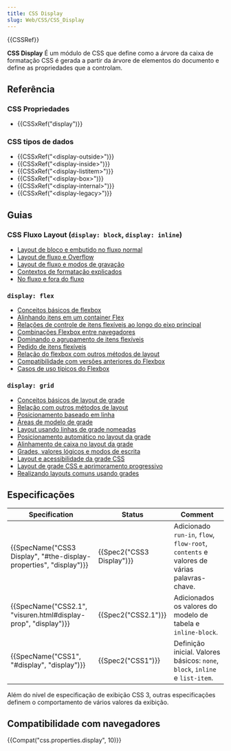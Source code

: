 ```yaml
---
title: CSS Display
slug: Web/CSS/CSS_Display
---
```

{{CSSRef}}

**CSS Display** É um módulo de CSS que define como a árvore da caixa de formatação CSS é gerada a partir da árvore de elementos do documento e define as propriedades que a controlam.

## Referência

### CSS Propriedades

- {{CSSxRef("display")}}

### CSS tipos de dados

- {{CSSxRef("&lt;display-outside&gt;")}}
- {{CSSxRef("&lt;display-inside&gt;")}}
- {{CSSxRef("&lt;display-listitem&gt;")}}
- {{CSSxRef("&lt;display-box&gt;")}}
- {{CSSxRef("&lt;display-internal&gt;")}}
- {{CSSxRef("&lt;display-legacy&gt;")}}

## Guias

### CSS Fluxo Layout (`display: block`, `display: inline`)

- [Layout de bloco e embutido no fluxo normal](/pt-BR/docs/Web/CSS/CSS_Flow_Layout/Block_and_Inline_Layout_in_Normal_Flow)
- [Layout de fluxo e Overflow](/pt-BR/docs/Web/CSS/CSS_Flow_Layout/Flow_Layout_and_Overflow)
- [Layout de fluxo e modos de gravação](/pt-BR/docs/Web/CSS/CSS_Flow_Layout/Flow_Layout_and_Writing_Modes)
- [Contextos de formatação explicados](/pt-BR/docs/Web/CSS/CSS_Flow_Layout/Formatting_Contexts_Explained)
- [No fluxo e fora do fluxo](/pt-BR/docs/Web/CSS/CSS_Flow_Layout/In_Flow_and_Out_of_Flow)

### `display: flex`

- [Conceitos básicos de flexbox](/pt-BR/docs/Web/CSS/CSS_Flexible_Box_Layout/Basic_Concepts_of_Flexbox)
- [Alinhando itens em um container Flex](/pt-BR/docs/Web/CSS/CSS_Flexible_Box_Layout/Aligning_Items_in_a_Flex_Container)
- [Relações de controle de itens flexíveis ao longo do eixo principal](/pt-BR/docs/Web/CSS/CSS_Flexible_Box_Layout/Controlling_Ratios_of_Flex_Items_Along_the_Main_Ax)
- [Combinações Flexbox entre navegadores](/pt-BR/docs/Web/CSS/CSS_Flexible_Box_Layout/Mixins)
- [Dominando o agrupamento de itens flexíveis](/pt-BR/docs/Web/CSS/CSS_Flexible_Box_Layout/Mastering_Wrapping_of_Flex_Items)
- [Pedido de itens flexíveis](/pt-BR/docs/Web/CSS/CSS_Flexible_Box_Layout/Ordering_Flex_Items)
- [Relação do flexbox com outros métodos de layout](/pt-BR/docs/Web/CSS/CSS_Flexible_Box_Layout/Relationship_of_Flexbox_to_Other_Layout_Methods)
- [Compatibilidade com versões anteriores do Flexbox](/pt-BR/docs/Web/CSS/CSS_Flexible_Box_Layout/Backwards_Compatibility_of_Flexbox)
- [Casos de uso típicos do Flexbox](/pt-BR/docs/Web/CSS/CSS_Flexible_Box_Layout/Typical_Use_Cases_of_Flexbox)

### `display: grid`

- [Conceitos básicos de layout de grade](/pt-BR/docs/Web/CSS/CSS_Grid_Layout/Basic_Concepts_of_Grid_Layout)
- [Relação com outros métodos de layout](/pt-BR/docs/Web/CSS/CSS_Grid_Layout/Relationship_of_Grid_Layout)
- [Posicionamento baseado em linha](/pt-BR/docs/Web/CSS/CSS_Grid_Layout/Line-based_Placement_with_CSS_Grid)
- [Áreas de modelo de grade](/pt-BR/docs/Web/CSS/CSS_Grid_Layout/Grid_Template_Areas)
- [Layout usando linhas de grade nomeadas](/pt-BR/docs/Web/CSS/CSS_Grid_Layout/Layout_using_Named_Grid_Lines)
- [Posicionamento automático no layout da grade](/pt-BR/docs/Web/CSS/CSS_Grid_Layout/Auto-placement_in_CSS_Grid_Layout)
- [Alinhamento de caixa no layout da grade](/pt-BR/docs/Web/CSS/CSS_Grid_Layout/Box_Alignment_in_CSS_Grid_Layout)
- [Grades, valores lógicos e modos de escrita](/pt-BR/docs/Web/CSS/CSS_Grid_Layout/CSS_Grid,_Logical_Values_and_Writing_Modes)
- [Layout e acessibilidade da grade CSS](/pt-BR/docs/Web/CSS/CSS_Grid_Layout/CSS_Grid_Layout_and_Accessibility)
- [Layout de grade CSS e aprimoramento progressivo](/pt-BR/docs/Web/CSS/CSS_Grid_Layout/CSS_Grid_and_Progressive_Enhancement)
- [Realizando layouts comuns usando grades](/pt-BR/docs/Web/CSS/CSS_Grid_Layout/Realizing_common_layouts_using_CSS_Grid_Layout)

## Especificações

| Specification                                                                            | Status                           | Comment                                                                                  |
| ---------------------------------------------------------------------------------------- | -------------------------------- | ---------------------------------------------------------------------------------------- |
| {{SpecName("CSS3 Display", "#the-display-properties", "display")}} | {{Spec2("CSS3 Display")}} | Adicionado `run-in`, `flow`, `flow-root`, `contents` e valores de várias palavras-chave. |
| {{SpecName("CSS2.1", "visuren.html#display-prop", "display")}}     | {{Spec2("CSS2.1")}}         | Adicionados os valores do modelo de tabela e `inline-block`.                             |
| {{SpecName("CSS1", "#display", "display")}}                                 | {{Spec2("CSS1")}}         | Definição inicial. Valores básicos: `none`, `block`, `inline` e `list-item`.             |

Além do nível de especificação de exibição CSS 3, outras especificações definem o comportamento de vários valores da exibição.

## Compatibilidade com navegadores

{{Compat("css.properties.display", 10)}}
